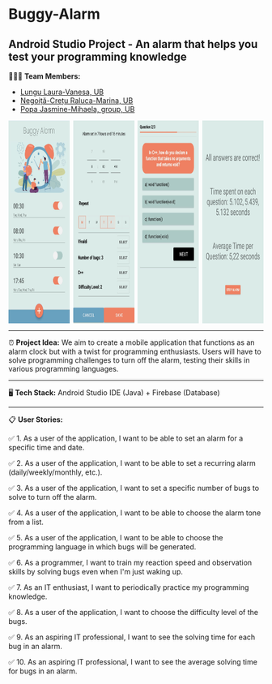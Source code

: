# Buggy-Alarm 

## Android Studio Project - An alarm that helps you test your programming knowledge

👩🏻‍💻 **Team Members:**
- [Lungu Laura-Vanesa, UB](https://github.com/LVanesa)
- [Negoiță-Crețu Raluca-Marina, UB](https://github.com/ncraluca)
- [Popa Jasmine-Mihaela, group, UB](https://github.com/jasminepopa3)

<div style="display: flex; justify-content: space-between;">
    <img src="buggy3.jpg" alt="Bug 3" height="400" style="width: 24%;">
    <img src="buggy4.jpg" alt="Bug 4" height="400" style="width: 24%;">
    <img src="buggy2.jpg" alt="Bug 2" height="400" style="width: 24%;">
    <img src="buggy1.jpg" alt="Bug 1" height="400" style="width: 24%;">
</div>

---

⏰ **Project Idea:** 
We aim to create a mobile application that functions as an alarm clock but with a twist for programming enthusiasts. Users will have to solve programming challenges to turn off the alarm, testing their skills in various programming languages.

---

🖥️ **Tech Stack:** 
Android Studio IDE (Java) + Firebase (Database)

---

📋 **User Stories:**

✅ 1. As a user of the application, I want to be able to set an alarm for a specific time and date. 

✅ 2. As a user of the application, I want to be able to set a recurring alarm (daily/weekly/monthly, etc.). 

✅ 3. As a user of the application, I want to set a specific number of bugs to solve to turn off the alarm. 

✅ 4. As a user of the application, I want to be able to choose the alarm tone from a list. 

✅ 5. As a user of the application, I want to be able to choose the programming language in which bugs will be generated. 

✅ 6. As a programmer, I want to train my reaction speed and observation skills by solving bugs even when I'm just waking up. 

✅ 7. As an IT enthusiast, I want to periodically practice my programming knowledge. 

✅ 8. As a user of the application, I want to choose the difficulty level of the bugs. 

✅ 9. As an aspiring IT professional, I want to see the solving time for each bug in an alarm. 

✅ 10. As an aspiring IT professional, I want to see the average solving time for bugs in an alarm. 
